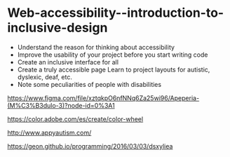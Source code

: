 # Web-accessibility--introduction-to-inclusive-design

- Understand the reason for thinking about accessibility
-  Improve the usability of your project before you start writing code 
-  Create an inclusive interface for all 
-  Create a truly accessible page Learn to project layouts for autistic, dyslexic, deaf, etc.
-  Note some peculiarities of people with disabilities


https://www.figma.com/file/xztqkpO6nfNNq6Za25wi96/Apeperia-(M%C3%B3dulo-3)?node-id=0%3A1

https://color.adobe.com/es/create/color-wheel

http://www.appyautism.com/

https://geon.github.io/programming/2016/03/03/dsxyliea

